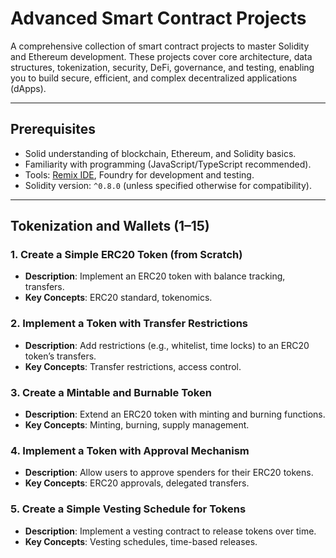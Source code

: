 # Advanced Smart Contract Projects

A comprehensive collection of smart contract projects to master Solidity and Ethereum development. These projects cover core architecture, data structures, tokenization, security, DeFi, governance, and testing, enabling you to build secure, efficient, and complex decentralized applications (dApps).

---

## Prerequisites
- Solid understanding of blockchain, Ethereum, and Solidity basics.
- Familiarity with programming (JavaScript/TypeScript recommended).
- Tools: [Remix IDE](https://remix.ethereum.org/), Foundry for development and testing.
- Solidity version: `^0.8.0` (unless specified otherwise for compatibility).

---


## Tokenization and Wallets (1–15)

### 1. Create a Simple ERC20 Token (from Scratch)
- **Description**: Implement an ERC20 token with balance tracking, transfers.
- **Key Concepts**: ERC20 standard, tokenomics.

### 2. Implement a Token with Transfer Restrictions
- **Description**: Add restrictions (e.g., whitelist, time locks) to an ERC20 token’s transfers.
- **Key Concepts**: Transfer restrictions, access control.

### 3. Create a Mintable and Burnable Token
- **Description**: Extend an ERC20 token with minting and burning functions.
- **Key Concepts**: Minting, burning, supply management.

### 4. Implement a Token with Approval Mechanism
- **Description**: Allow users to approve spenders for their ERC20 tokens.
- **Key Concepts**: ERC20 approvals, delegated transfers.

### 5. Create a Simple Vesting Schedule for Tokens
- **Description**: Implement a vesting contract to release tokens over time.
- **Key Concepts**: Vesting schedules, time-based releases.